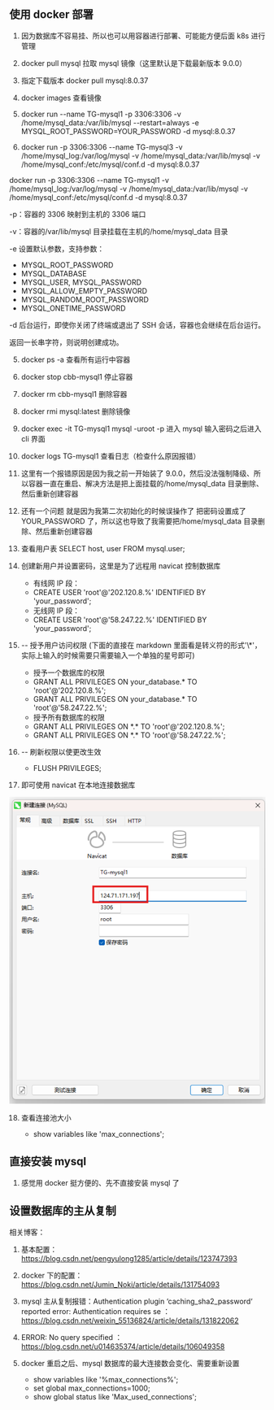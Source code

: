 ## 使用 docker 部署

1. 因为数据库不容易挂、所以也可以用容器进行部署、可能能方便后面 k8s 进行管理

2. docker pull mysql 拉取 mysql 镜像（这里默认是下载最新版本 9.0.0）

3. 指定下载版本 docker pull mysql:8.0.37

4. docker images 查看镜像

5. docker run --name TG-mysql1 -p 3306:3306 -v /home/mysql_data:/var/lib/mysql --restart=always -e MYSQL_ROOT_PASSWORD=YOUR_PASSWORD -d mysql:8.0.37

6. docker run -p 3306:3306 --name TG-mysql3 -v /home/mysql_log:/var/log/mysql -v /home/mysql_data:/var/lib/mysql -v /home/mysql_conf:/etc/mysql/conf.d -d mysql:8.0.37

docker run -p 3306:3306 --name TG-mysql1 -v /home/mysql_log:/var/log/mysql -v /home/mysql_data:/var/lib/mysql -v /home/mysql_conf:/etc/mysql/conf.d -d mysql:8.0.37

-p：容器的 3306 映射到主机的 3306 端口

-v：容器的/var/lib/mysql 目录挂载在主机的/home/mysql_data 目录

-e 设置默认参数，支持参数：

- MYSQL_ROOT_PASSWORD
- MYSQL_DATABASE
- MYSQL_USER, MYSQL_PASSWORD
- MYSQL_ALLOW_EMPTY_PASSWORD
- MYSQL_RANDOM_ROOT_PASSWORD
- MYSQL_ONETIME_PASSWORD

-d 后台运行，即使你关闭了终端或退出了 SSH 会话，容器也会继续在后台运行。

返回一长串字符，则说明创建成功。

5. docker ps -a 查看所有运行中容器

6. docker stop cbb-mysql1 停止容器

7. docker rm cbb-mysql1 删除容器

8. docker rmi mysql:latest 删除镜像

9. docker exec -it TG-mysql1 mysql -uroot -p 进入 mysql 输入密码之后进入 cli 界面

10. docker logs TG-mysql1 查看日志（检查什么原因报错）

11. 这里有一个报错原因是因为我之前一开始装了 9.0.0，然后没法强制降级、所以容器一直在重启、解决方法是把上面挂载的/home/mysql_data 目录删除、然后重新创建容器

12. 还有一个问题 就是因为我第二次初始化的时候误操作了 把密码设置成了 YOUR_PASSWORD 了，所以这也导致了我需要把/home/mysql_data 目录删除、然后重新创建容器

13. 查看用户表 SELECT host, user FROM mysql.user;

14. 创建新用户并设置密码，这里是为了远程用 navicat 控制数据库

    - 有线网 IP 段：
    - CREATE USER 'root'@'202.120.8.%' IDENTIFIED BY 'your_password';
    - 无线网 IP 段：
    - CREATE USER 'root'@'58.247.22.%' IDENTIFIED BY 'your_password';

15. -- 授予用户访问权限
    (下面的直接在 markdown 里面看是转义符的形式'\\\*'，实际上输入的时候需要只需要输入一个单独的星号即可)

    - 授予一个数据库的权限
    - GRANT ALL PRIVILEGES ON your_database.\* TO 'root'@'202.120.8.%';
    - GRANT ALL PRIVILEGES ON your_database.\* TO 'root'@'58.247.22.%';
    - 授予所有数据库的权限
    - GRANT ALL PRIVILEGES ON \*.\* TO 'root'@'202.120.8.%';
    - GRANT ALL PRIVILEGES ON \*.\* TO 'root'@'58.247.22.%';

16. -- 刷新权限以使更改生效

    - FLUSH PRIVILEGES;

17. 即可使用 navicat 在本地连接数据库

![1](./imgDatabase/1.png)

18. 查看连接池大小

    - show variables like 'max_connections';

## 直接安装 mysql

1. 感觉用 docker 挺方便的、先不直接安装 mysql 了

## 设置数据库的主从复制

相关博客：

1. 基本配置：https://blog.csdn.net/pengyulong1285/article/details/123747393

2. docker 下的配置：https://blog.csdn.net/Jumin_Noki/article/details/131754093

3. mysql 主从复制报错：Authentication plugin ‘caching_sha2_password‘ reported error: Authentication requires se ：https://blog.csdn.net/weixin_55136824/article/details/131822062

4. ERROR: No query specified ：https://blog.csdn.net/u014635374/article/details/106049358

5. docker 重启之后、mysql 数据库的最大连接数会变化、需要重新设置
   - show variables like '%max_connections%';
   - set global max_connections=1000;
   - show global status like 'Max_used_connections';

